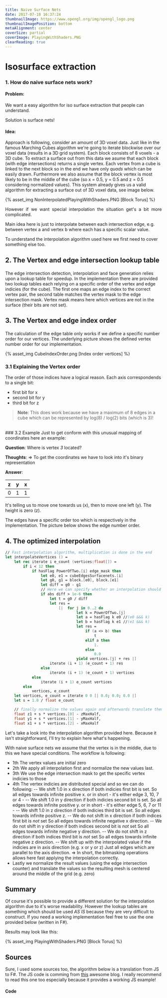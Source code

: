 ```yaml
---
title: Naive Surface Nets
date: 2017-07-18 16:37:24
thumbnailImage: https://www.opengl.org/img/opengl_logo.png
thumbnailImagePosition: bottom
metaAlignment: center
coverSize: partial
coverImage: PlayingWithShaders.PNG
clearReading: true
---
```

# Isosurface extraction
### 1. How do naive surface nets work?
#### Problem:
We want a easy algorithm for iso surface extraction that people can understand. 

Solution is surface nets!

#### Idea: <p align="justify">
Approach is following, consider an amount of 3D voxel data. Just like in the famous Marching Cubes algorithm we're going to iterate blockwise over our voxel data (results in a 3D grid system).
Each block consists of 8 voxels - a 3D cube. To extract a surface out from this data we asume that each block (with edge intersections) returns a single vertex. Each vertex from a cube is linked to the next block so in the end we have only _quads_ which can be easily drawn. Furthermore we also assume that the block vertex is most likely to be in the middle of the cube (so x = 0.5, y = 0.5 and z = 0.5 considering normalized values). This system already gives us a valid algorithm for extracting a surface out of 3D voxel data, see image below.
</p>

{% asset_img NonInterpolatedPlayingWithShaders.PNG [Block Torus] %}
<p align="justify">
However if we want special interpolation the situation get's a bit more complicated.

Main idea here is just to interpolate between each intersection edge, e.g. between vertex a and vertex b where each has a specific scalar value.

To understand the interpolation algorithm used here we first need to cover something else too.
</p>

## 2. The Vertex and edge intersection lookup table <p align="justify">
The edge intersection detection, interpolation and face generation relies upon a lookup table for speedup. In the implementation there are provided two lookup tables each relying on a specific order of the vertex and edge indicies (for the cube). The first one maps an edge index to the correct vertex pair, the second table matches the vertex mask to the edge intersection mask.
Vertex mask means here which vertices are not in the surface (their bits are not set).
</p>

## 3. The Vertex and edge index order <p align="justify">
The calculation of the edge table only works if we define a specific number order for our vertices.
The underlying picture shows the defined vertex number order for our implementation.
</p>

{% asset_img CubeIndexOrder.png [Index order vertices] %}

### 3.1 Explaining the Vertex order
The order of those indices have a logical reason. Each axis correspondends to a single bit:
- first bit for x
- second bit for y
- third bit for z

> **Note**: This does work because we have a maximum of 8 edges in a cube which can be represented by log(8) / log(2) bits (which is 3)!

<br>
### 3.2 Example
Just to get conform with this unusual mapping of coordinates here an example:

**Question**:
Where is vertex _3_ located?

**Thoughts**:
=> To get the coordinates we have to look into it's binary representation

**Answer**:

| z | y | x |
|---|---|---|
| 0 | 1 | 1 |

It's telling us to move one towards us (x), then to move one left (y).
The height is zero (z).

The edges have a specific order too which is respectively in the implementation. The picture below shows the edge number order.


## 4. The optimized interpolation
```fsharp
// Fast interpolation algorithm, multiplication is done in the end
let interpolateVertices () =
    let rec iterate i e_count (vertices:float[]) =
        if i < 12 then
            if hasFlag PowerOfTwo.[i] edge_mask then
                let e0, e1 = cubeEdgesSurfacenets.[i]
                let g0, g1 = block.[e0], block.[e1]
                let diff = g0 - g1
                // Here we can specify whether an interpolation should be discarded if the values are too near
                if abs diff > 1e-6 then 
                    let t = g0 / diff
                    let res = 
                        [|  for j in 0..2 do
                                let k = PowerOfTwo.[j]
                                let a = hasFlag k e0 //(e0 &&& k)
                                let b = hasFlag k e1 //(e1 &&& k)
                                let res = 
                                    if (a <> b) then 
                                        t
                                    elif a then
                                        1.
                                    else
                                        0.0
                                yield vertices.[j] + res |]
                    iterate (i + 1) (e_count + 1) res
                else
                    iterate (i + 1) (e_count + 1) vertices
            else
                iterate (i + 1) e_count vertices
        else
            vertices, e_count
    let vertices, e_count = iterate 0 0 [| 0.0; 0.0; 0.0 |]
    let s = 1.0 / float e_count

    // finally normalize the values again and afterwards translate them centric to the grid.
    float z1 + s * vertices.[0] - zMaxHalf,
    float y1 + s * vertices.[1] - yMaxHalf,
    float x1 + s * vertices.[2] - xMaxHalf
```

Let's take a look into the interpolation algorithm provided here. Because it isn't straightforward, I'll try to explain here what's happening.

With naive surface nets we assume that the vertex is in the middle, due to this we have special conditions.
The workflow is following:
- 1th The vertex values are initial zero
- 2th We apply all interpolation first and normalize the new values last.
- 3th We use the edge intersection mask to get the specific vertex indicies to those
- 4th The vertex indicies are distributed special and so we can do following:
-- We shift 1.0 in x direction if both indicies first bit is set. 
    So all edges towards infinite positive x. 
    or in short - it's either edge 3, 10, 7 or 4 - 
-- We shift 1.0 in y direction if both indicies second bit is set.
    So all edges towards infinite positive y. 
    or in short - it's either edge 5, 6, 7 or 11 - 
-- We shift 1.0 in z direction if both indicies third bit is set.
    So all edges towards infinite positive z. 
-- We do not shift in x direction if both indices first bit is _not_ set
    So all edges towards infinite negative x direction.
-- We do not shift in y direction if both indices second bit is _not_ set
    So all edges towards infinite negative y direction.
-- We do not shift in z direction if both indices third bit is _not_ set
    So all edges towards infinite negative z direction.
-- We shift up with the interpolated value if the indicies are in axis direction (e.g. x or y or z) 
    Just all edges which are parallel to the axis direction.
=> In short, the bitmasking operations allows here fast applying the interpolation correctly.
- Lastly we normalize the result values (using the edge intersection counter) and translate the values so the resulting mesh is centered around the middle of the grid (e.g. zero)

## Summary

Of course it's possible to provide a different solution for the interpolation algorithm due to it's worse readability.
However the lookup tables are something which should be used _AS IS_ because they are very difficult to construct.
If you need a working implementation feel free to use the one provided below (written in F#).

Results may look like this:

{% asset_img PlayingWithShaders.PNG [Block Torus] %}

## Sources
Sure, I used some sources too, the algorithm below is a translation from JS to F#.
The JS code is comming from [this](https://0fps.net/2012/07/12/smooth-voxel-terrain-part-2/) awesome blog. I really recommend to read this one too especially because it provides a working JS example!


#### Code
<script src="https://gist.github.com/realvictorprm/06bbce3c9935a1d148562ec01990216c.js"></script>
